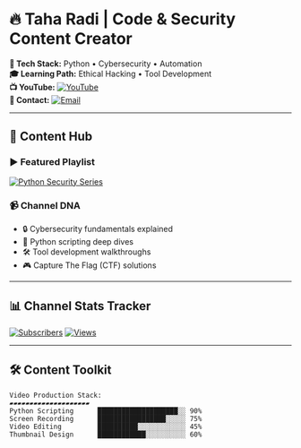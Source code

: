 # 🔥 Taha Radi | Code & Security Content Creator

**🔧 Tech Stack:** Python • Cybersecurity • Automation  
**🎓 Learning Path:** Ethical Hacking • Tool Development  
**📺 YouTube:** [![YouTube](https://img.shields.io/badge/YouTube-Taha185-FF0000?style=for-the-badge&logo=youtube&logoColor=white)](https://youtube.com/@TahaI85)  
**📧 Contact:** [![Email](https://img.shields.io/badge/Email-taha185185@gmail.com-D14836?style=flat&logo=gmail&logoColor=white)](mailto:taha185185@gmail.com)

---

## 🎥 Content Hub

### ▶️ Featured Playlist
[![Python Security Series](https://via.placeholder.com/800x200.png?text=Welcome+to+Taha185's+Coding+Zone)](https://youtube.com/@TahaI85/playlists)

### 📹 Channel DNA
- 🔒 Cybersecurity fundamentals explained
- 🐍 Python scripting deep dives
- 🛠️ Tool development walkthroughs
- 🎮 Capture The Flag (CTF) solutions

---

## 📊 Channel Stats Tracker

[![Subscribers](https://img.shields.io/youtube/channel/subscribers/UC_YOUR_CHANNEL_ID?label=YT%20Subscribers&style=for-the-badge&color=red)](https://youtube.com/@TahaI85)
[![Views](https://img.shields.io/youtube/channel/views/UC_YOUR_CHANNEL_ID?label=Channel%20Views&style=for-the-badge&color=blue)](https://youtube.com/@TahaI85)

---

## 🛠️ Content Toolkit

```text
Video Production Stack:
▰▰▰▰▰▰▰▰▰▰▰▰▰▰▰▰▰▰▰▰
Python Scripting      ████████████████████░░ 90%
Screen Recording      █████████████████░░░░░ 75%
Video Editing         ██████████░░░░░░░░░░░░ 45%
Thumbnail Design      ████████████░░░░░░░░░░ 60%
